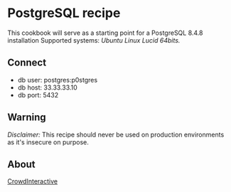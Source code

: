 # PostgreSQL recipe

This cookbook will serve as a starting point for a PostgreSQL 8.4.8 installation
Supported systems: *Ubuntu Linux Lucid 64bits.*

## Connect

- db user: postgres:p0stgres
- db host: 33.33.33.10
- db port: 5432

## Warning

*Disclaimer:* This recipe should never be used on production environments as
it's insecure on purpose.

## About

[CrowdInteractive](http://crowdint.com)